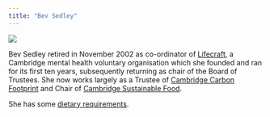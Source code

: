```yaml
---
title: "Bev Sedley"
---
```

![](../Bev.Albi.jpg)

Bev Sedley retired in November 2002 as co-ordinator of [Lifecraft](http://www.lifecraft.org.uk/), a Cambridge mental health voluntary organisation which she founded and ran for its first ten years, subsequently returning as chair of the Board of Trustees. 
She now works largely as a Trustee of [Cambridge Carbon Footprint](http://www.cambridgecarbonfootprint.org/) and Chair of [Cambridge Sustainable Food](http://www.cambridgesustainablefood.org/).

She has some [dietary requirements](../Bevs_Diet).
